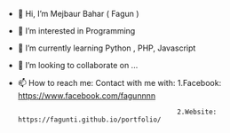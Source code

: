 - 👋 Hi, I’m Mejbaur Bahar ( Fagun )
- 👀 I’m interested in Programming
- 🌱 I’m currently learning Python , PHP, Javascript
- 💞️ I’m looking to collaborate on ...
- 📫 How to reach me: Contact with me with:  1.Facebook: https://www.facebook.com/fagunnnn
                                              
                                              2.Website: https://fagunti.github.io/portfolio/

<!---
fagunti/fagunti is a ✨ special ✨ repository because its `README.md` (this file) appears on your GitHub profile.
You can click the Preview link to take a look at your changes.
--->
